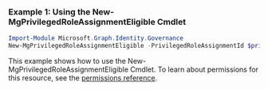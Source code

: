 ### Example 1: Using the New-MgPrivilegedRoleAssignmentEligible Cmdlet
```powershell
Import-Module Microsoft.Graph.Identity.Governance
New-MgPrivilegedRoleAssignmentEligible -PrivilegedRoleAssignmentId $privilegedRoleAssignmentId
```
This example shows how to use the New-MgPrivilegedRoleAssignmentEligible Cmdlet.
To learn about permissions for this resource, see the [permissions reference](/graph/permissions-reference).
